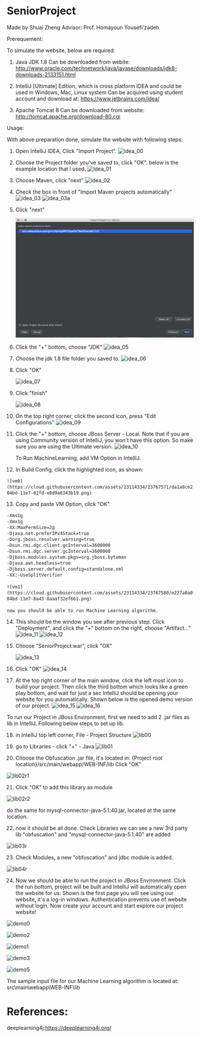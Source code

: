 # SeniorProject
Made by Shuai Zheng Advisor: Prof. Homayoun Yousefi'zadeh

Prerequement:


To simulate the website, below are required:

1. Java JDK 1.8
    Can be downloaded from webite: 
    http://www.oracle.com/technetwork/java/javase/downloads/jdk8-downloads-2133151.html
   
2. IntelliJ [Ultimate] Edition, which is cross platform IDEA and could be used in Windows, Mac, Linux system
    Can be acquired using student account and download at:
    https://www.jetbrains.com/idea/

3. Apache Tomcat 8
    Can be downloaded from website:
    http://tomcat.apache.org/download-80.cgi
  
Usage:


With above preparation done, simulate the website with following steps:


1.  Open IntelliJ IDEA, Click "Import Project".
    ![idea_00](https://cloud.githubusercontent.com/assets/23114334/21919800/08b9a5f6-d912-11e6-8427-1ae2bb9c61ad.png)

2.  Choose the Project folder you've saved to, click "OK".
    below is the example location that I used.
    ![idea_01](https://cloud.githubusercontent.com/assets/23114334/21919819/211a6b30-d912-11e6-9244-00bc0618fbdc.png)

3.  Choose Maven, click "next"
    ![idea_02](https://cloud.githubusercontent.com/assets/23114334/21919879/6f392626-d912-11e6-8b04-2001fc08cf5d.png)

4.  Check the box in front of "Import Maven projects automatically"
    ![idea_03](https://cloud.githubusercontent.com/assets/23114334/21919891/7994532a-d912-11e6-9a75-805b9716a0c4.png)
    ![idea_03a](https://cloud.githubusercontent.com/assets/23114334/21919910/8a92d57a-d912-11e6-9930-04006ef44fea.png)

5.  Click "next"

    ![idea_04](./img/1.png)

6.  Click the "+" bottom, choose "JDK"
    ![idea_05](https://cloud.githubusercontent.com/assets/23114334/21919942/dca1076a-d912-11e6-801a-17ed260b9d14.png)

7.  Choose the jdk 1.8 file folder you saved to.
    ![idea_06](https://cloud.githubusercontent.com/assets/23114334/21919952/eed99938-d912-11e6-9c19-124d4f84600f.png)

8.  Click "OK"

    ![idea_07](https://cloud.githubusercontent.com/assets/23114334/21919969/0cc8142e-d913-11e6-9b96-fbda02c7766d.png)

9.  Click "finish"

    ![idea_08](https://cloud.githubusercontent.com/assets/23114334/21919980/20e515f6-d913-11e6-9d35-8815033c9a4b.png)

10. On the top right corner, click the second icon, press "Edit Configurations"
    ![idea_09](https://cloud.githubusercontent.com/assets/23114334/21919988/2d9a51d0-d913-11e6-97ed-d0be819947b7.png)

11. Click the "+" bottom, choose JBoss Server - Local.
    Note that if you are using Community version of IntelliJ, you won't have this option.
    So make sure you are using the Ultimate version.
    ![idea_10](https://cloud.githubusercontent.com/assets/23114334/21920019/5a8656c6-d913-11e6-8996-8f0a0bb71358.png)

    To Run MachineLearning, add VM Option in IntelliJ.

12.  In Build Config, click the highlighted icon, as shown:

    ![vm0](https://cloud.githubusercontent.com/assets/23114334/23767571/da1a8ce2-04bd-11e7-82fd-e8d9a6343b19.png)

13.  Copy and paste VM Option, click "OK"

    -Xms1g
    -Xmx1g
    -XX:MaxPermSize=2g
    -Djava.net.preferIPv4Stack=true
    -Dorg.jboss.resolver.warning=true
    -Dsun.rmi.dgc.client.gcInterval=3600000
    -Dsun.rmi.dgc.server.gcInterval=3600000
    -Djboss.modules.system.pkgs=org.jboss.byteman
    -Djava.awt.headless=true
    -Djboss.server.default.config=standalone.xml
    -XX:-UseSplitVerifier

    ![vm1](https://cloud.githubusercontent.com/assets/23114334/23767580/e227a0a0-04bd-11e7-8a43-8aaaf32ef661.png)

    now you should be able to run Machine Learning algorithm.

14. This should be the window you see after previous step.
    Click "Deployment", and click the "+" bottom on the right, choose "Artifact..."
    ![idea_11](https://cloud.githubusercontent.com/assets/23114334/21920052/8a761de4-d913-11e6-9e24-20df17d85cd4.png)
    ![idea_12](https://cloud.githubusercontent.com/assets/23114334/21920071/a6ef5792-d913-11e6-9e01-ad5328e1e229.png)

15. Choose "SeniorProject:war", click "OK"

    ![idea_13](https://cloud.githubusercontent.com/assets/23114334/21920081/c1ce90f0-d913-11e6-97ba-89f848cde10e.png)

16. Click "OK"
    ![idea_14](https://cloud.githubusercontent.com/assets/23114334/21920095/d17f8e96-d913-11e6-99f8-d70cced705b4.png)

17. At the top right corner of the main window, click the left most icon to build your project.
    Then click the third bottom which looks like a green play bottom,
    and wait for just a sec IntelliJ should be opening your website for you automatically.
    Shown below is the opened demo version of our project.
    ![idea_15](https://cloud.githubusercontent.com/assets/23114334/21920107/e08af6f0-d913-11e6-8239-181c1ef59467.png)
    ![idea_16](https://cloud.githubusercontent.com/assets/23114334/21920157/27013ed2-d914-11e6-923d-1146084bdcfd.png)

To run our Project in JBoss Environment,
first we need to add 2 .jar files as lib in IntelliJ.
Following below steps to set up lib.

18.  in IntelliJ top left corner, File - Project Structure
    ![lib00](https://cloud.githubusercontent.com/assets/23114334/22007888/412ea442-dc2b-11e6-88b2-76573bdc7095.png)


19.  go to Libraries - click "+" - Java
    ![lib01](https://cloud.githubusercontent.com/assets/23114334/22007922/92b585c4-dc2b-11e6-8f68-52fe782c3e38.png)


20.  Choose the Obfuscation .jar file, it's located in:
    {Project root location}/src/main/webapp/WEB-INF/lib
    Click "OK"

   ![lib02r1](https://cloud.githubusercontent.com/assets/23114334/23768142/e07a3aa4-04bf-11e7-9333-4c5599678787.png)


21.  Click "OK" to add this library as module

   ![lib02r2](https://cloud.githubusercontent.com/assets/23114334/23768153/e87733d8-04bf-11e7-869b-e6986f858cd7.png)


do the same for mysql-connector-java-5.1.40.jar, located at the same location. 

22.  now it should be all done.
    Check Libraries we can see a new 3rd party lib "obfuscation" and "mysql-connector-java-5.1.40" are added

   ![lib03r](https://cloud.githubusercontent.com/assets/23114334/23768268/540ae522-04c0-11e7-9315-7d43cc9764e1.png)


23.  Check Modules, a new "obfuscation" and jdbc module is added.

   ![lib04r](https://cloud.githubusercontent.com/assets/23114334/23768327/750e9480-04c0-11e7-8931-4ca14c1ce12b.png)


24.  Now we should be able to run the project in JBoss Environment.
    Click the run bottom, project will be built and IntelliJ will automatically open the website for us:
    Shown is the first page you will see using our website, it's a log-in windows.
    Authentication prevents use of website without login. 
    Now create your account and start explore our project website!
    
    
   ![demo0](https://cloud.githubusercontent.com/assets/23114334/23768508/2224b712-04c1-11e7-9727-006269a25ea8.png)

   ![demo2](https://cloud.githubusercontent.com/assets/23114334/23768525/371fde80-04c1-11e7-9a32-5dd3167113b1.png)
    
   ![demo1](https://cloud.githubusercontent.com/assets/23114334/23768516/2b870d78-04c1-11e7-9142-d622a6eb12c7.png)
    
   ![demo3](https://cloud.githubusercontent.com/assets/23114334/23768535/3c7ad3d0-04c1-11e7-9e3f-ecbb430373ba.png)
    
   ![demo5](https://cloud.githubusercontent.com/assets/23114334/23770123/ad4a5bee-04c6-11e7-80df-389dafc38d92.png)

   The sample input file for our Machine Learning algorithm is located at:
    src\main\webapp\WEB-INF\lib
    
    
   # References:
    
   deeplearning4j:https://deeplearning4j.org/